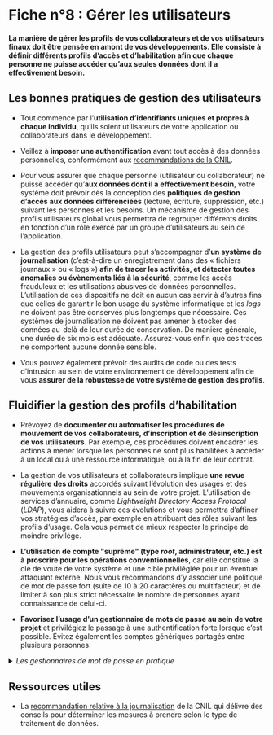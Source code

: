 # Fiche n°8 : Gérer les utilisateurs

#### La manière de gérer les profils de vos collaborateurs et de vos utilisateurs finaux doit être pensée en amont de vos développements. Elle consiste à définir différents profils d’accès et d’habilitation afin que chaque personne ne puisse accéder qu’aux seules données dont il a effectivement besoin.


## Les bonnes pratiques de gestion des utilisateurs

* Tout commence par l’**utilisation d’identifiants uniques et propres à chaque individu**, qu’ils soient utilisateurs de votre application ou collaborateurs dans le développement.

* Veillez à **imposer une authentification** avant tout accès à des données personnelles, conformément aux [recommandations de la CNIL](https://www.cnil.fr/fr/mots-de-passe-des-recommandations-de-securite-minimales-pour-les-entreprises-et-les-particuliers).

* Pour vous assurer que chaque personne (utilisateur ou collaborateur) ne puisse accéder qu’**aux données dont il a effectivement besoin**, votre système doit prévoir dès la conception des **politiques de gestion d’accès aux données différenciées** (lecture, écriture, suppression, etc.) suivant les personnes et les besoins. Un mécanisme de gestion des profils utilisateurs global vous permettra de regrouper différents droits en fonction d’un rôle exercé par un groupe d’utilisateurs au sein de l’application.

* La gestion des profils utilisateurs peut s’accompagner d’**un système de journalisation** (c’est-à-dire un enregistrement dans des « fichiers journaux » ou « logs ») **afin de tracer les activités, et détecter toutes anomalies ou évènements liés à la sécurité**, comme les accès frauduleux et les utilisations abusives de données personnelles. L’utilisation de ces dispositifs ne doit en aucun cas servir à d’autres fins que celles de garantir le bon usage du système informatique et les _logs_ ne doivent pas être conservés plus longtemps que nécessaire. Ces systèmes de journalisation ne doivent pas amener à stocker des données au-delà de leur durée de conservation. De manière générale, une durée de six mois est adéquate. Assurez-vous enfin que ces traces ne comportent aucune donnée sensible.

* Vous pouvez également prévoir des audits de code ou des tests d’intrusion au sein de votre environnement de développement afin de vous **assurer de la robustesse de votre système de gestion des profils**.

## Fluidifier la gestion des profils d’habilitation

* Prévoyez de **documenter ou automatiser les procédures de mouvement de vos collaborateurs,** **d’inscription et de désinscription de vos utilisateurs**. Par exemple, ces procédures doivent encadrer les actions à mener lorsque les personnes ne sont plus habilitées à accéder à un local ou à une ressource informatique, ou à la fin de leur contrat.

* La gestion de vos utilisateurs et collaborateurs implique **une revue régulière des droits** accordés suivant l’évolution des usages et des mouvements organisationnels au sein de votre projet. L’utilisation de services d’annuaire, comme _Lightweight Directory Access Protocol_ (_LDAP_), vous aidera à suivre ces évolutions et vous permettra d’affiner vos stratégies d’accès, par exemple en attribuant des rôles suivant les profils d’usage. Cela vous permet de mieux respecter le principe de moindre privilège.


* **L’utilisation de compte "suprême" (type _root_, administrateur, etc.) est à proscrire pour les opérations conventionnelles**, car elle constitue la clé de voute de votre système et une cible privilégiée pour un éventuel attaquant externe. Nous vous recommandons d’y associer une politique de mot de passe fort (suite de 10 à 20 caractères ou multifacteur) et de limiter à son plus strict nécessaire le nombre de personnes ayant connaissance de celui-ci.


* **Favorisez l’usage d’un gestionnaire de mots de passe au sein de votre projet** et privilégiez le passage à une authentification forte lorsque c’est possible. Évitez également les comptes génériques partagés entre plusieurs personnes.

<details>
     <summary> <em> Les gestionnaires de mot de passe en pratique </em> </summary>

* Les gestionnaires de mots de passe permettent de **centraliser l'ensemble des identifiants et des mots de passe** dans une base de données unique. Certains d'entres permettent également de tester la robustesse des mots de passe et d'en générer automatiquement et de manière aléatoire tout en répondant aux contraintes imposées par les systèmes. Assurez-vous avant tout usage que les mots de passes conservées par le logiciel sont chiffrés et protégés par un mot de passe suffisamment robuste. 

* Le gestionnaire de mots de passe libre [KeePass](https://keepass.info/), dans sa en version 2.10, a obtenu la [Certification de Sécurité de Premier Niveau](https://www.ssi.gouv.fr/administration/produits-certifies/cspn/) (CSPN) de l'ANSSI.

* Les gestionnaires de mots de passe intégrés aux navigateurs sont particulièrement **exposés aux vulnérabilités des sites**, par exemple les attaques de type [Cross Site Scripting](https://www.cert.ssi.gouv.fr/information/CERTA-2002-INF-001/) (XSS) ou [Cross-Site Request Forgery](https://www.cert.ssi.gouv.fr/information/CERTA-2008-INF-003/) (CSRF). La fiche 18 [Se prémunir contre les attaques informatiques](#Fiche_n°18%c2%a0:_Se_prémunir_contre_les_attaques_informatiques) illustre en détail le fonctionnement de cette attaque.

</details>

## Ressources utiles

* La [recommandation relative à la journalisation](https://www.cnil.fr/fr/la-cnil-publie-une-recommandation-relative-aux-mesures-de-journalisation) de la CNIL qui délivre des conseils pour déterminer les mesures à prendre selon le type de traitement de données.

